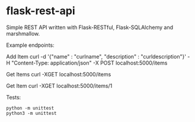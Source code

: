 # flask-rest-api

Simple REST API written with Flask-RESTful, Flask-SQLAlchemy and marshmallow.

Example endpoints:

Add Item
curl -d '{"name" : "curlname", "description" : "curldescription"}' -H "Content-Type: application/json" -X POST localhost:5000/items

Get Items
curl -XGET localhost:5000/items

Get Item
curl -XGET localhost:5000/items/1

Tests:
```
python -m unittest
python3 -m unittest
```

